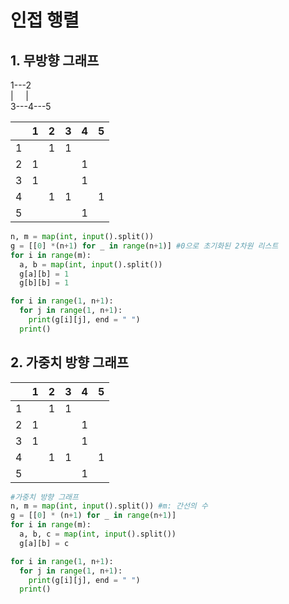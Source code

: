 # 인접 행렬
## 1. 무방향 그래프

  1---2 <br>
  | &nbsp; &nbsp;  | <br>
  3---4---5

||1|2|3|4|5|
|--|--|--|--|--|--|
|1| |1|1|||
|2|1|||1||
|3|1|||1||
|4||1|1||1|
|5||||1||

```python
n, m = map(int, input().split())
g = [[0] *(n+1) for _ in range(n+1)] #0으로 초기화된 2차원 리스트
for i in range(m):
  a, b = map(int, input().split())
  g[a][b] = 1
  g[b][b] = 1

for i in range(1, n+1):
  for j in range(1, n+1):
    print(g[i][j], end = " ")
  print()
```
## 2. 가중치 방향 그래프
||1|2|3|4|5|
|--|--|--|--|--|--|
|1| |1|1|||
|2|1|||1||
|3|1|||1||
|4||1|1||1|
|5||||1||
```python
#가중치 방향 그래프
n, m = map(int, input().split()) #m: 간선의 수
g = [[0] * (n+1) for _ in range(n+1)]
for i in range(m):
  a, b, c = map(int, input().split())
  g[a][b] = c

for i in range(1, n+1):
  for j in range(1, n+1):
    print(g[i][j], end = " ")
  print()
```
